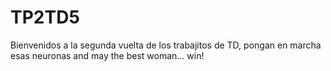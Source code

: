 # TP2TD5
Bienvenidos a la segunda vuelta de los trabajitos de TD, pongan en marcha esas neuronas and may the best woman... win!
